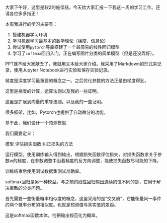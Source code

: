 大家下午好，这里是软2的施俣喆。今天给大家汇报一下我这一周的学习工作。还请各位多多指正！

本周我进行的学习主要有：

1. 搭建机器学习环境
2. 学习机器学习最基本的数学理论（梯度、信息论）
3. 尝试使用`pytorch`等库搭建了一个最简易的线性回归模型
4. 学习了`softmax`回归入门，正在编写图片分类的简单模型（但是还没弄好）。

PPT就不给大家献丑了，我就用文本给大家介绍。我采用了Markdown的形式来记录，使用Jupyter Notebook进行实验和保存实验记录。

梯度是深度学习最重要的概念之一。之后优化参数的方法正是由梯度得到。

这里是梯度的计算，运算法则以及我的一些证明。

这里是扩展到向量的求导法则。以及我的一些证明。

很多框架，比如，Pytorch也提供了自动微分的功能。



基于此，我们设计一个预测模型.

我们需要定义：

模型
评估损失函数
纠正损失的方法

运行模型。使用训练输入得到输出，根据损失函数评估损失，对损失函数求关于参数w的梯度，在参数调整中沿着梯度的反方向调整，能使损失函数尽可能的下降。

训练结束后使用测试数据集测试准确率。





softmax回归是另一种模型。与之前的线性回归输出连续的值不同的是，它用于解决离散的分类问题。

首先需要一些衡量概率相似度的概念，这里采用的是“交叉熵”，它能衡量同一事件的两个概率分布的相似度。也就是预测值与真实值的差距。

这是softmax函数本体。他把输出规范化为概率。